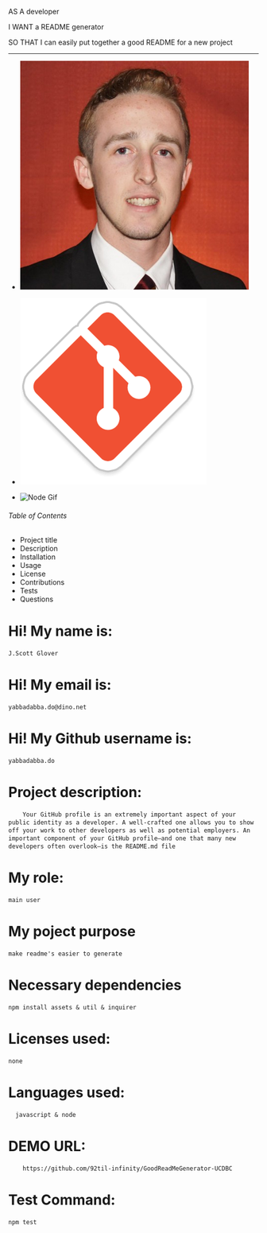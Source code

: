 
  AS A developer

  I WANT a README generator
  
  SO THAT I can easily put together a good README for a new project
  __________________________________________________________________________
  
  * ![profile picture](./assets/profilepicture1.jpg)

  * ![GIT LOGO](./assets/gitsticker.jpg)

  * ![Node Gif](./assets/gif.gif)

  
  ###### Table of Contents
  * Project title
  * Description
  * Installation
  * Usage
  * License
  * Contributions
  * Tests
  * Questions
  
  # Hi! My name is:
    J.Scott Glover
  # Hi! My email is:
    yabbadabba.do@dino.net
  # Hi! My Github username is:
    yabbadabba.do
  # Project description:
        Your GitHub profile is an extremely important aspect of your public identity as a developer. A well-crafted one allows you to show off your work to other developers as well as potential employers. An important component of your GitHub profile—and one that many new developers often overlook—is the README.md file
  # My role:
    main user
  # My poject purpose
    make readme's easier to generate
  # Necessary dependencies
    npm install assets & util & inquirer
  # Licenses used:
    none
  # Languages used:
      javascript & node
  # DEMO URL:
        https://github.com/92til-infinity/GoodReadMeGenerator-UCDBC
  # Test Command:
    npm test
    
    
    
    